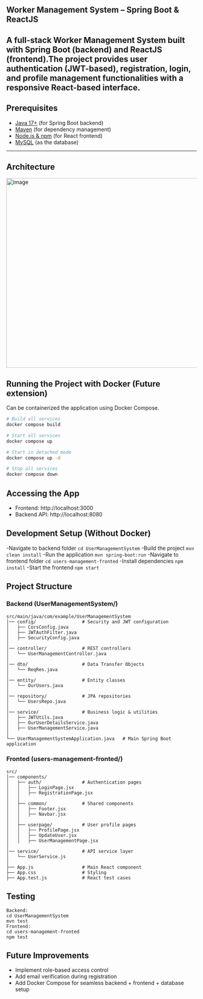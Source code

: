## Worker Management System – Spring Boot & ReactJS

A full-stack **Worker Management System** built with **Spring Boot** (backend) and **ReactJS** (frontend).The project provides user authentication (JWT-based), registration, login, and profile management functionalities with a responsive React-based interface.
---

## Prerequisites

- [Java 17+](https://adoptium.net/) (for Spring Boot backend)  
- [Maven](https://maven.apache.org/) (for dependency management)  
- [Node.js & npm](https://nodejs.org/) (for React frontend)  
- [MySQL](https://dev.mysql.com/downloads/) (as the database)  

---

## Architecture
<img width="900" height="500" alt="image" src="https://github.com/user-attachments/assets/84712528-dfbf-4cdf-91cd-93334c45e2ae" />


##  Running the Project with Docker (Future extension)
Can be containerized the application using Docker Compose.
```bash
# Build all services
docker compose build

# Start all services
docker compose up

# Start in detached mode
docker compose up -d

# Stop all services
docker compose down
```
## Accessing the App
- Frontend: http://localhost:3000
- Backend API: http://localhost:8080

## Development Setup (Without Docker)
-Navigate to backend folder 
``cd UserManagementSystem``
-Build the project
``mvn clean install``
-Run the application
``mvn spring-boot:run``
-Navigate to frontend folder
``cd users-management-fronted``
-Install dependencies
``npm install``
-Start the frontend
``npm start``
## Project Structure
### Backend (UserManagementSystem/)
```
src/main/java/com/example/UserManagementSystem
│── config/                 # Security and JWT configuration
│   ├── CorsConfig.java
│   ├── JWTAuthFilter.java
│   ├── SecurityConfig.java
│
│── controller/             # REST controllers
│   └── UserManagementController.java
│
│── dto/                    # Data Transfer Objects
│   └── ReqRes.java
│
│── entity/                 # Entity classes
│   └── OurUsers.java
│
│── repository/             # JPA repositories
│   └── UsersRepo.java
│
│── service/                # Business logic & utilities
│   ├── JWTUtils.java
│   ├── OurUserDetailsService.java
│   ├── UserManagementService.java
│
└── UserManagementSystemApplication.java   # Main Spring Boot application
```

### Fronted (users-management-fronted/)
```
src/
│── components/
│   ├── auth/               # Authentication pages
│   │   ├── LoginPage.jsx
│   │   ├── RegistrationPage.jsx
│   │
│   ├── common/             # Shared components
│   │   ├── Footer.jsx
│   │   ├── Navbar.jsx
│   │
│   ├── userpage/           # User profile pages
│   │   ├── ProfilePage.jsx
│   │   ├── UpdateUser.jsx
│   │   ├── UserManagementPage.jsx
│
│── service/                # API service layer
│   └── UserService.js
│
├── App.js                  # Main React component
├── App.css                 # Styling
├── App.test.js             # React test cases
```

## Testing 
```
Backend:
cd UserManagementSystem
mvn test
Frontend:
cd users-management-fronted
npm test
```
## Future Improvements
- Implement role-based access control
- Add email verification during registration
- Add Docker Compose for seamless backend + frontend + database setup



